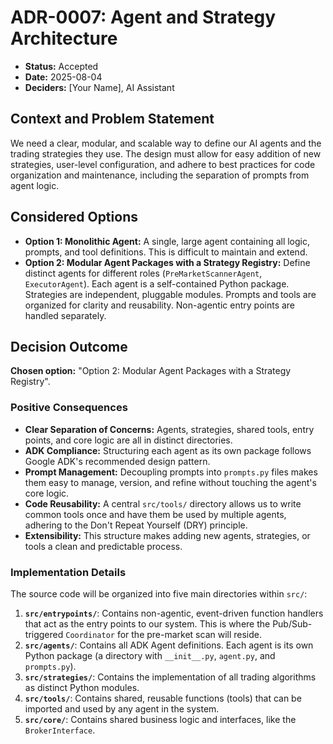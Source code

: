 # ADR-0007: Agent and Strategy Architecture

* **Status:** Accepted
* **Date:** 2025-08-04
* **Deciders:** [Your Name], AI Assistant

## Context and Problem Statement

We need a clear, modular, and scalable way to define our AI agents and the trading strategies they use. The design must allow for easy addition of new strategies, user-level configuration, and adhere to best practices for code organization and maintenance, including the separation of prompts from agent logic.

## Considered Options

* **Option 1: Monolithic Agent:** A single, large agent containing all logic, prompts, and tool definitions. This is difficult to maintain and extend.
* **Option 2: Modular Agent Packages with a Strategy Registry:** Define distinct agents for different roles (`PreMarketScannerAgent`, `ExecutorAgent`). Each agent is a self-contained Python package. Strategies are independent, pluggable modules. Prompts and tools are organized for clarity and reusability. Non-agentic entry points are handled separately.

## Decision Outcome

**Chosen option:** "Option 2: Modular Agent Packages with a Strategy Registry".

### Positive Consequences

* **Clear Separation of Concerns:** Agents, strategies, shared tools, entry points, and core logic are all in distinct directories.
* **ADK Compliance:** Structuring each agent as its own package follows Google ADK's recommended design pattern.
* **Prompt Management:** Decoupling prompts into `prompts.py` files makes them easy to manage, version, and refine without touching the agent's core logic.
* **Code Reusability:** A central `src/tools/` directory allows us to write common tools once and have them be used by multiple agents, adhering to the Don't Repeat Yourself (DRY) principle.
* **Extensibility:** This structure makes adding new agents, strategies, or tools a clean and predictable process.

### Implementation Details

The source code will be organized into five main directories within `src/`:

1. **`src/entrypoints/`**: Contains non-agentic, event-driven function handlers that act as the entry points to our system. This is where the Pub/Sub-triggered `Coordinator` for the pre-market scan will reside.
2. **`src/agents/`**: Contains all ADK Agent definitions. Each agent is its own Python package (a directory with `__init__.py`, `agent.py`, and `prompts.py`).
3. **`src/strategies/`**: Contains the implementation of all trading algorithms as distinct Python modules.
4. **`src/tools/`**: Contains shared, reusable functions (tools) that can be imported and used by any agent in the system.
5. **`src/core/`**: Contains shared business logic and interfaces, like the `BrokerInterface`.
